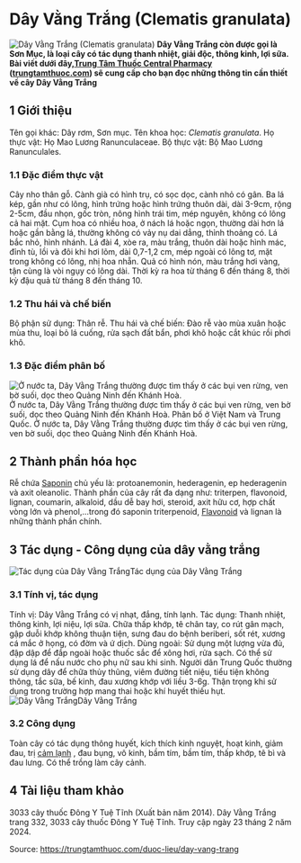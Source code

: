 # Dây Vằng Trắng (Clematis granulata)

![Dây Vằng Trắng \(Clematis granulata\)](https://trungtamthuoc.com/images/others/day-vang-trang-7558.jpg)
**Dây Vằng Trắng còn được gọi là Sơn Mục, là loại cây có tác dụng thanh nhiệt, giải độc, thông kinh, lợi sữa. Bài viết dưới đây,[Trung Tâm Thuốc Central Pharmacy](https://trungtamthuoc.com/ "Trung Tâm Thuốc Central Pharmacy") ([trungtamthuoc.com](https://trungtamthuoc.com/ "trungtamthuoc.com")) sẽ cung cấp cho bạn đọc những thông tin cần thiết về cây Dây Vằng Trắng**
##  1 Giới thiệu
Tên gọi khác: Dây rơm, Sơn mục.
Tên khoa học: _Clematis granulata_.
Họ thực vật: Họ Mao Lương Ranunculaceae.
Bộ thực vật: Bộ Mao Lương Ranunculales.
### 1.1 Đặc điểm thực vật
Cây nho thân gỗ.
Cành già có hình trụ, có sọc dọc, cành nhỏ có gân.
Ba lá kép, gần như có lông, hình trứng hoặc hình trứng thuôn dài, dài 3-9cm, rộng 2-5cm, đầu nhọn, gốc tròn, nông hình trái tim, mép nguyên, không có lông cả hai mặt.
Cụm hoa có nhiều hoa, ở nách lá hoặc ngọn, thường dài hơn lá hoặc gần bằng lá, thường không có vảy nụ dai dẳng, thỉnh thoảng có.
Lá bắc nhỏ, hình nhánh.
Lá đài 4, xòe ra, màu trắng, thuôn dài hoặc hình mác, đỉnh tù, lồi và đôi khi hơi lõm, dài 0,7-1,2 cm, mép ngoài có lông tơ, mặt trong không có lông, nhị hoa nhẵn.
Quả có hình nón, màu trắng hơi vàng, tận cùng là vòi ngụy có lông dài.
Thời kỳ ra hoa từ tháng 6 đến tháng 8, thời kỳ đậu quả từ tháng 8 đến tháng 10.
### 1.2 Thu hái và chế biến
Bộ phận sử dụng: Thân rễ.
Thu hái và chế biến: Đào rễ vào mùa xuân hoặc mùa thu, loại bỏ lá cuống, rửa sạch đất bẩn, phơi khô hoặc cắt khúc rồi phơi khô.
### 1.3 Đặc điểm phân bố
![Ở nước ta, Dây Vằng Trắng thường được tìm thấy ở các bụi ven rừng, ven bờ suối, dọc theo Quảng Ninh đến Khánh Hoà.](https://trungtamthuoc.com/images/item/day-vang-trang-0.jpg)Ở nước ta, Dây Vằng Trắng thường được tìm thấy ở các bụi ven rừng, ven bờ suối, dọc theo Quảng Ninh đến Khánh Hoà.
Phân bố ở Việt Nam và Trung Quốc.
Ở nước ta, Dây Vằng Trắng thường được tìm thấy ở các bụi ven rừng, ven bờ suối, dọc theo Quảng Ninh đến Khánh Hoà.
##  2 Thành phần hóa học
Rễ chứa [Saponin](https://trungtamthuoc.com/hoat-chat/saponin "Saponin") chủ yếu là: protoanemonin, hederagenin, ep hederagenin và axit oleanolic.
Thành phần của cây rất đa dạng như: triterpen, flavonoid, lignan, coumarin, alkaloid, dầu dễ bay hơi, steroid, axit hữu cơ, hợp chất vòng lớn và phenol,...trong đó saponin triterpenoid, [Flavonoid](https://trungtamthuoc.com/hoat-chat/flavonoid "Flavonoid") và lignan là những thành phần chính.
##  3 Tác dụng - Công dụng của dây vằng trắng
![Tác dụng của Dây Vằng Trắng](https://trungtamthuoc.com/images/item/day-vang-trang-1.jpg)Tác dụng của Dây Vằng Trắng
### 3.1 Tính vị, tác dụng
Tính vị: Dây Vằng Trắng có vị nhạt, đắng, tính lạnh.
Tác dụng: Thanh nhiệt, thông kinh, lợi niệu, lợi sữa.
Chữa thấp khớp, tê chân tay, co rút gân mạch, gập duỗi khớp không thuận tiện, sưng đau do bệnh beriberi, sốt rét, xương cá mắc ở họng, có đờm và ứ dịch.
Dùng ngoài: Sử dụng một lượng vừa đủ, đập dập để đắp ngoài hoặc thuốc sắc để xông hơi, rửa sạch.
Có thể sử dụng lá để nấu nước cho phụ nữ sau khi sinh.
Người dân Trung Quốc thường sử dụng dây để chữa thủy thũng, viêm đường tiết niệu, tiểu tiện không thông, tắc sữa, bế kinh, đau xương khớp với liều 3-6g.
Thận trọng khi sử dụng trong trường hợp mang thai hoặc khí huyết thiếu hụt.
![Dây Vằng Trắng](https://trungtamthuoc.com/images/item/day-vang-trang-2.jpg)Dây Vằng Trắng
### 3.2 Công dụng
Toàn cây có tác dụng thông huyết, kích thích kinh nguyệt, hoạt kinh, giảm đau, trị [cảm lạnh](https://trungtamthuoc.com/bai-viet/cam-lanh-nguyen-nhan-trieu-chung-va-cac-bai-thuoc-dan-gian-chua-tri "cảm lạnh") , đau bụng, vô kinh, bầm tím, bầm tím, thấp khớp, tê bì và đau lưng.
Có thể trồng làm cây cảnh.
##  4 Tài liệu tham khảo
3033 cây thuốc Đông Y Tuệ Tĩnh (Xuất bản năm 2014). Dây Vằng Trắng trang 332, 3033 cây thuốc Đông Y Tuệ Tĩnh. Truy cập ngày 23 tháng 2 năm 2024.


Source: https://trungtamthuoc.com/duoc-lieu/day-vang-trang